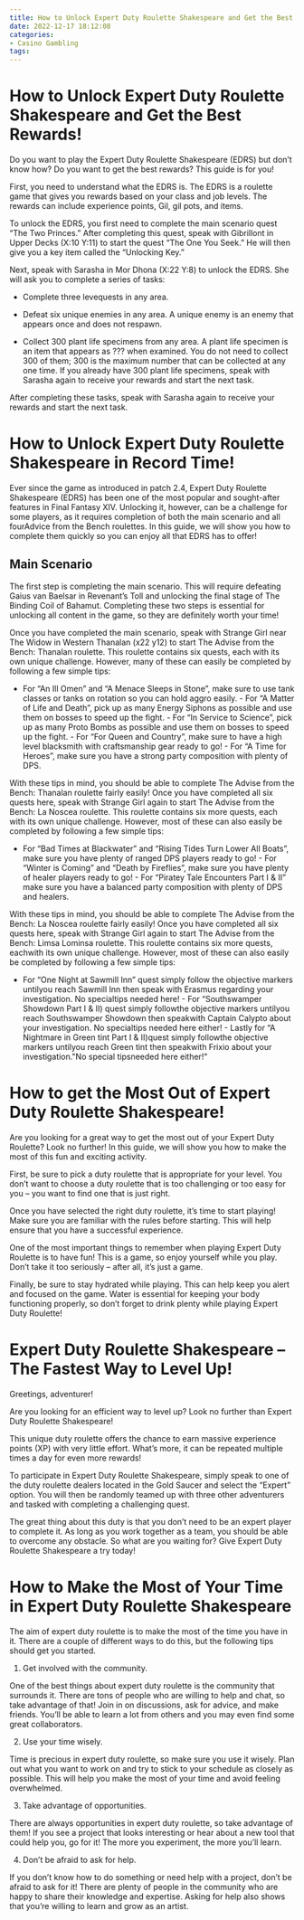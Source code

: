 ```yaml
---
title: How to Unlock Expert Duty Roulette Shakespeare and Get the Best Rewards!
date: 2022-12-17 18:12:08
categories:
- Casino Gambling
tags:
---
```



#  How to Unlock Expert Duty Roulette Shakespeare and Get the Best Rewards!

Do you want to play the Expert Duty Roulette Shakespeare (EDRS) but don’t know how? Do you want to get the best rewards? This guide is for you!

First, you need to understand what the EDRS is. The EDRS is a roulette game that gives you rewards based on your class and job levels. The rewards can include experience points, Gil, gil pots, and items.

To unlock the EDRS, you first need to complete the main scenario quest “The Two Princes.” After completing this quest, speak with Gibrillont in Upper Decks (X:10 Y:11) to start the quest “The One You Seek.” He will then give you a key item called the “Unlocking Key.”

Next, speak with Sarasha in Mor Dhona (X:22 Y:8) to unlock the EDRS. She will ask you to complete a series of tasks:

- Complete three levequests in any area.

- Defeat six unique enemies in any area. A unique enemy is an enemy that appears once and does not respawn.

- Collect 300 plant life specimens from any area. A plant life specimen is an item that appears as ??? when examined. You do not need to collect 300 of them; 300 is the maximum number that can be collected at any one time. If you already have 300 plant life specimens, speak with Sarasha again to receive your rewards and start the next task.

After completing these tasks, speak with Sarasha again to receive your rewards and start the next task.

#  How to Unlock Expert Duty Roulette Shakespeare in Record Time!

Ever since the game as introduced in patch 2.4, Expert Duty Roulette Shakespeare (EDRS) has been one of the most popular and sought-after features in Final Fantasy XIV. Unlocking it, however, can be a challenge for some players, as it requires completion of both the main scenario and all fourAdvice from the Bench roulettes. In this guide, we will show you how to complete them quickly so you can enjoy all that EDRS has to offer!

## Main Scenario

The first step is completing the main scenario. This will require defeating Gaius van Baelsar in Revenant’s Toll and unlocking the final stage of The Binding Coil of Bahamut. Completing these two steps is essential for unlocking all content in the game, so they are definitely worth your time!

Once you have completed the main scenario, speak with Strange Girl near The Widow in Western Thanalan (x22 y12) to start The Advise from the Bench: Thanalan roulette. This roulette contains six quests, each with its own unique challenge. However, many of these can easily be completed by following a few simple tips:

- For “An Ill Omen” and “A Menace Sleeps in Stone”, make sure to use tank classes or tanks on rotation so you can hold aggro easily. - For “A Matter of Life and Death”, pick up as many Energy Siphons as possible and use them on bosses to speed up the fight. - For “In Service to Science”, pick up as many Proto Bombs as possible and use them on bosses to speed up the fight. - For “For Queen and Country”, make sure to have a high level blacksmith with craftsmanship gear ready to go! - For “A Time for Heroes”, make sure you have a strong party composition with plenty of DPS.

With these tips in mind, you should be able to complete The Advise from the Bench: Thanalan roulette fairly easily! Once you have completed all six quests here, speak with Strange Girl again to start The Advise from the Bench: La Noscea roulette. This roulette contains six more quests, each with its own unique challenge. However, most of these can also easily be completed by following a few simple tips:

- For “Bad Times at Blackwater” and “Rising Tides Turn Lower All Boats”, make sure you have plenty of ranged DPS players ready to go! - For “Winter is Coming” and “Death by Fireflies”, make sure you have plenty of healer players ready to go! - For “Piratey Tale Encounters Part I & II” make sure you have a balanced party composition with plenty of DPS and healers.

With these tips in mind, you should be able to complete The Advise from the Bench: La Noscea roulette fairly easily! Once you have completed all six quests here, speak with Strange Girl again to start The Advise from the Bench: Limsa Lominsa roulette. This roulette contains six more quests, eachwith its own unique challenge. However, most of these can also easily be completed by following a few simple tips:

- For “One Night at Sawmill Inn” quest simply follow the objective markers untilyou reach Sawmill Inn then speak with Erasmus regarding your investigation. No specialtips needed here! - For “Southswamper Showdown Part I & II) quest simply followthe objective markers untilyou reach Southswamper Showdown then speakwith Captain Calypto about your investigation. No specialtips needed here either! - Lastly for “A Nightmare in Green tint Part I & II)quest simply followthe objective markers untilyou reach Green tint then speakwith Frixio about your investigation."No special tipsneeded here either!"









#  How to get the Most Out of Expert Duty Roulette Shakespeare!

Are you looking for a great way to get the most out of your Expert Duty Roulette? Look no further! In this guide, we will show you how to make the most of this fun and exciting activity.

First, be sure to pick a duty roulette that is appropriate for your level. You don’t want to choose a duty roulette that is too challenging or too easy for you – you want to find one that is just right.

Once you have selected the right duty roulette, it’s time to start playing! Make sure you are familiar with the rules before starting. This will help ensure that you have a successful experience.

One of the most important things to remember when playing Expert Duty Roulette is to have fun! This is a game, so enjoy yourself while you play. Don’t take it too seriously – after all, it’s just a game.

Finally, be sure to stay hydrated while playing. This can help keep you alert and focused on the game. Water is essential for keeping your body functioning properly, so don’t forget to drink plenty while playing Expert Duty Roulette!

#  Expert Duty Roulette Shakespeare – The Fastest Way to Level Up!

Greetings, adventurer!

Are you looking for an efficient way to level up? Look no further than Expert Duty Roulette Shakespeare!

This unique duty roulette offers the chance to earn massive experience points (XP) with very little effort. What’s more, it can be repeated multiple times a day for even more rewards!

To participate in Expert Duty Roulette Shakespeare, simply speak to one of the duty roulette dealers located in the Gold Saucer and select the “Expert” option. You will then be randomly teamed up with three other adventurers and tasked with completing a challenging quest.

The great thing about this duty is that you don’t need to be an expert player to complete it. As long as you work together as a team, you should be able to overcome any obstacle. So what are you waiting for? Give Expert Duty Roulette Shakespeare a try today!

#  How to Make the Most of Your Time in Expert Duty Roulette Shakespeare

The aim of expert duty roulette is to make the most of the time you have in it. There are a couple of different ways to do this, but the following tips should get you started.

1. Get involved with the community.

One of the best things about expert duty roulette is the community that surrounds it. There are tons of people who are willing to help and chat, so take advantage of that! Join in on discussions, ask for advice, and make friends. You’ll be able to learn a lot from others and you may even find some great collaborators.

2. Use your time wisely.

Time is precious in expert duty roulette, so make sure you use it wisely. Plan out what you want to work on and try to stick to your schedule as closely as possible. This will help you make the most of your time and avoid feeling overwhelmed.

3. Take advantage of opportunities.

There are always opportunities in expert duty roulette, so take advantage of them! If you see a project that looks interesting or hear about a new tool that could help you, go for it! The more you experiment, the more you’ll learn.

4. Don’t be afraid to ask for help.

If you don’t know how to do something or need help with a project, don’t be afraid to ask for it! There are plenty of people in the community who are happy to share their knowledge and expertise. Asking for help also shows that you’re willing to learn and grow as an artist.